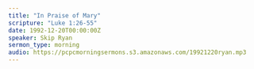 ```yaml
---
title: "In Praise of Mary"
scripture: "Luke 1:26-55"
date: 1992-12-20T00:00:00Z
speaker: Skip Ryan
sermon_type: morning
audio: https://pcpcmorningsermons.s3.amazonaws.com/19921220ryan.mp3 
---
```



